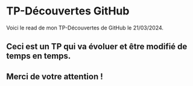 # TP-Découvertes GitHub

Voici le read de mon TP-Découvertes de GitHub le 21/03/2024.

Ceci est un TP qui va évoluer et être modifié de temps en temps.
---
## Merci de votre attention !